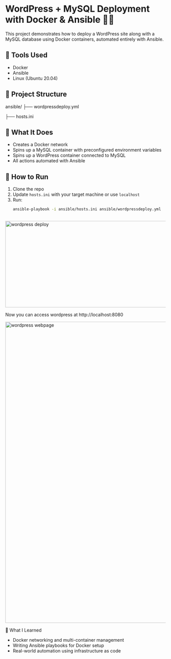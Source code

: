 # WordPress + MySQL Deployment with Docker & Ansible 🐳🧰

This project demonstrates how to deploy a WordPress site along with a MySQL database using Docker containers, automated entirely with Ansible.

## 🔧 Tools Used
- Docker
- Ansible
- Linux (Ubuntu 20.04)

## 📁 Project Structure
ansible/
├── wordpressdeploy.yml

├── hosts.ini


## 🚀 What It Does
- Creates a Docker network
- Spins up a MySQL container with preconfigured environment variables
- Spins up a WordPress container connected to MySQL
- All actions automated with Ansible

## 🧪 How to Run
1. Clone the repo
2. Update `hosts.ini` with your target machine or use `localhost`
3. Run:
   ```bash
   ansible-playbook -i ansible/hosts.ini ansible/wordpressdeploy.yml
  
<img width="983" height="272" alt="wordpress deploy" src="https://github.com/user-attachments/assets/c85e0181-25a6-42d9-96df-6a9ccd4d1f6a" />

Now you can access wordpress at http://localhost:8080

<img width="1237" height="947" alt="wordpress webpage" src="https://github.com/user-attachments/assets/51a565b2-f4bb-4ea6-982a-db3d73d7a2b0" />

📌 What I Learned
- Docker networking and multi-container management
- Writing Ansible playbooks for Docker setup
- Real-world automation using infrastructure as code

